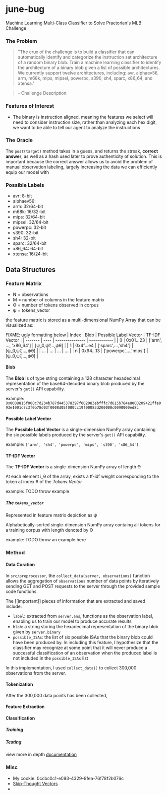 june-bug
================

Machine Learning Multi-Class Classifier to Solve Praetorian's MLB Challenge

### The Problem

> "The crux of the challenge is to build a classifier that can automatically identify and categorize the instruction set architecture of a random binary blob. Train a machine learning classifier to identify the architecture of a binary blob given a list of possible architectures. We currently support twelve architectures, including: avr, alphaev56, arm, m68k, mips, mipsel, powerpc, s390, sh4, sparc, x86_64, and xtensa."

> \- Challenge Description 


### Features of Interest

- The binary is instruction aligned, meaning the features we select will need to consider instruction size, rather than analyzing each hex digit, we want to be able to tell our agent to analyze the instructions

### The Oracle
The `post(target)` method takes in a guess, and returns the streak, **correct answer**, as well as a hash used later to prove authenticity of solution. This is important because the correct answer allows us to avoid the problem of manual observation labeling, largely increasing the data we can efficiently equip our model with


### Possible Labels
- avr: 8-bit
- alphaev56: 
- arm: 32/64-bit
- m68k: 16/32-bit
- mips: 32/64-bit
- mipsel: 32/64-bit
- powerpc: 32-bit
- s390: 32-bit
- sh4: 32-bit
- sparc: 32/64-bit
- x86_64: 64-bit
- xtensa: 16/24-bit


## Data Structures

### Feature Matrix

- N = observations
- M = number of columns in the feature matrix 
- &Theta; = number of tokens observed in corpus
- &psi; = tokens_vector

the feature matrix is stored as a multi-dimensional NumPy Array that can be visualized as:


FIXME: ugly formatting below
| Index   | Blob      | Possible Label Vector  | TF-IDF Vector                       |
| ------- | ----      | ---------------        | ------------                        |
| 0       | 0x01...23 | ['arm', ..., 'x86_64'] | [&psi;_0,&psi;_1,..,&psi;_&theta;]  |
| 1       | 0x4f...e4 | ['sparc',...,'sh4']    | [&psi;_0,&psi;_1,...,&psi;_&theta;] |
| ...     | ...       | ...                    | ...                                 |
| n       | 0x94...13 | ['powerpc',...,'mips'] | [&psi;_0,&psi;_1,...,&psi;_&theta;] |

#### Blob
The **Blob** is of type string containing a 128 character hexadecimal representation of the base64-decoded binary blob produced by the server's `get()` API capability.

example:
`0x0008815f000c7d234b787d445378397f002083ebfffc7d615b784e8000209421ffe093e1001c7c3f0b78d03f0008d05f000cc19f00083d200000c0090000ed8c`

#### Possible Label Vector
The **Possible Label Vector** is a single-dimension NumPy array containing the six possible labels produced by the server's `get()` API capability.

example: 
`['arm', 'sh4', 'powerpc', 'mips', 's390', 'x86_64']`

#### TF-IDF Vector
The **TF-IDF Vector** is a single-dimension NumPy array of length &Theta; 

At each element i_&theta; of the array, exists a tf-idf weight corresponding to the token at index &theta; of the *Tokens Vector*

example: 
TODO throw example

##### The `tokens_vector`
Represented in feature matrix depiction as &psi;

Alphabetically-sorted single-dimension NumPy array containg all tokens for a training corpus with length denoted by &Theta;


example: 
TODO throw an example here


### Method

#### Data Curation
In `src/preprocessor`, the `collect_data(server, observations)` function allows the aggregation of `observations` number of data points by iteratively sending GET and POST requests to the server through the provided sample code functions.

The [[important]] pieces of information that are extracted and saved include: 
- `label`: extracted from `server.ans`, functions as the observation label, enabling us to train our model to produce accurate results
- `blob`: a string storing the hexadecimal representation of the binary blob given by `server.binary`
- `possible_ISAs`: the list of six possible ISAs that the binary blob could have been produced by. In including this feature, I hypothesize that the classifier may recognize at some point that it will never produce a successful classification of an observation when the produced label is not included in the `possible_ISAs` list


In this implementation, I used `collect_data()` to collect 300,000 observations from the server.

#### Tokenization 
After the 300,000 data points has been collected, 

#### Feature Extraction 

#### Classification 
##### Training 
##### Testing


view more in depth [documentation](./docs.md)
### Misc
- My cookie: 0ccbc0c1-e093-4329-9fea-76f78f2b076c
- [Skip-Thought Vectors](https://arxiv.org/abs/1506.06726)
- 


